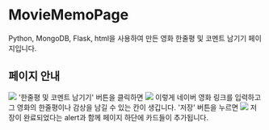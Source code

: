 # MovieMemoPage
Python, MongoDB, Flask, html을 사용하여 만든 영화 한줄평 및 코멘트 남기기 페이지입니다.

## 페이지 안내
![](https://images.velog.io/images/ksmlucky/post/556ec579-0455-4f71-85ca-543797624e59/image.png)
'한줄평 및 코멘트 남기기' 버튼을 클릭하면
![](https://images.velog.io/images/ksmlucky/post/869a170f-7b64-4cd4-9c92-bffda7abe763/image.png)
이렇게 네이버 영화 링크를 입력하고 그 영화의 한줄평이나 감상을 남길 수 있는 칸이 생깁니다.
'저장' 버튼을 누르면 
![](https://images.velog.io/images/ksmlucky/post/0beead26-8eb7-4087-be40-3c7f835a2605/image.png)
저장이 완료되었다는 alert과 함께 페이지 하단에 카드들이 추가됩니다.
